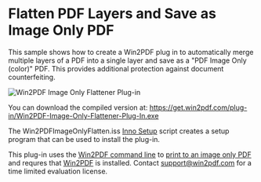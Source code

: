 # Flatten PDF Layers and Save as Image Only PDF

This sample shows how to create a Win2PDF plug in to automatically merge multiple layers of a PDF into a single layer and save as a "PDF Image Only (color)" PDF.  This provides additional protection against document counterfeiting.

![Win2PDF Image Only Flattener Plug-in](https://www.win2pdf.com/assets/images/win2pdf/plug-in/win2pdf-image-only-flattener-plug-in.png)

You can download the compiled version at: https://get.win2pdf.com/plug-in/Win2PDF-Image-Only-Flattener-Plug-In.exe

The Win2PDFImageOnlyFlatten.iss [Inno Setup](https://jrsoftware.org/isinfo.php) script creates a setup program that can be used to install the plug-in.

This plug-in uses the [Win2PDF command line](https://www.win2pdf.com/doc/win2pdf-desktop-command-line.html) to [print to an image only PDF](https://www.win2pdf.com/doc/command-line-print-pdf.html) and requres that [Win2PDF](https://www.win2pdf.com/download/download.htm) is installed.  Contact support@win2pdf.com for a time limited evaluation license.
